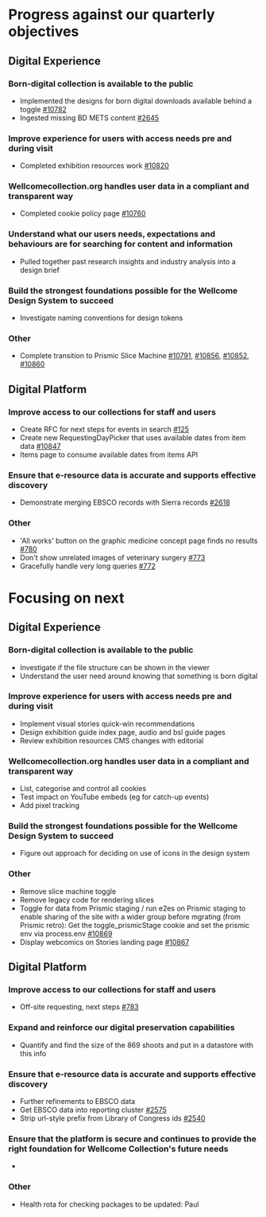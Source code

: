 # Progress against our quarterly objectives
## Digital Experience
### Born-digital collection is available to the public
- Implemented the designs for born digital downloads available behind a toggle [#10782](https://github.com/wellcomecollection/wellcomecollection.org/issues/10782)
- Ingested missing BD METS content [#2645](https://github.com/wellcomecollection/catalogue-pipeline/issues/2645)
 
### Improve experience for users with access needs pre and during visit
- Completed exhibition resources work [#10820](https://github.com/wellcomecollection/wellcomecollection.org/issues/10820)
 
### Wellcomecollection.org handles user data in a compliant and transparent way
- Completed cookie policy page [#10760](https://wellcomecloud.sharepoint.com/71885189ad224fd9a278f73021044d66?pvs=25)

### Understand what our users needs, expectations and behaviours are for searching for content and information
- Pulled together past research insights and industry analysis into a design brief

### Build the strongest foundations possible for the Wellcome Design System to succeed
- Investigate naming conventions for design tokens
 
### Other
- Complete transition to Prismic Slice Machine [#10791](https://github.com/wellcomecollection/wellcomecollection.org/issues/10791), [#10856](https://github.com/wellcomecollection/wellcomecollection.org/issues/10856), [#10852](https://github.com/wellcomecollection/wellcomecollection.org/issues/10852), [#10860](https://github.com/wellcomecollection/wellcomecollection.org/issues/10860)

## Digital Platform
### Improve access to our collections for staff and users
- Create RFC for next steps for events in search [#125](https://github.com/wellcomecollection/content-api/issues/125)
- Create new RequestingDayPicker that uses available dates from item data [#10847](https://github.com/wellcomecollection/wellcomecollection.org/issues/10847)
- Items page to consume available dates from items API
 
### Ensure that e-resource data is accurate and supports effective discovery
- Demonstrate merging EBSCO records with Sierra records [#2618](https://github.com/wellcomecollection/catalogue-pipeline/issues/2618)
 
### Other
- 'All works' button on the graphic medicine concept page finds no results [#780](https://github.com/wellcomecollection/catalogue-api/issues/780)
- Don't show unrelated images of veterinary surgery [#773](https://github.com/wellcomecollection/catalogue-api/issues/773)
- Gracefully handle very long queries [#772](https://github.com/wellcomecollection/catalogue-api/issues/772)


# Focusing on next
## Digital Experience
### Born-digital collection is available to the public
- Investigate if the file structure can be shown in the viewer
- Understand the user need around knowing that something is born digital

### Improve experience for users with access needs pre and during visit 
- Implement visual stories quick-win recommendations
- Design exhibition guide index page, audio and bsl guide pages
- Review exhibition resources CMS changes with editorial 
 
### Wellcomecollection.org handles user data in a compliant and transparent way
- List, categorise and control all cookies
- Test impact on YouTube embeds (eg for catch-up events)
- Add pixel tracking

### Build the strongest foundations possible for the Wellcome Design System to succeed
- Figure out approach for deciding on use of icons in the design system

### Other
- Remove slice machine toggle
- Remove legacy code for rendering slices
- Toggle for data from Prismic staging / run e2es on Prismic staging to enable sharing of the site with a wider group before mgrating (from Prismic retro): Get the toggle_prismicStage cookie and set the prismic env via process.env [#10869](https://github.com/wellcomecollection/wellcomecollection.org/pull/10869)
- Display webcomics on Stories landing page [#10867](https://github.com/wellcomecollection/wellcomecollection.org/issues/10867)


## Digital Platform
### Improve access to our collections for staff and users
- Off-site requesting, next steps [#783](https://github.com/wellcomecollection/catalogue-api/issues/783)

### Expand and reinforce our digital preservation capabilities​
- Quantify and find the size of the 869 shoots and put in a datastore with this info
 
### Ensure that e-resource data is accurate and supports effective discovery
- Further refinements to EBSCO data
- Get EBSCO data into reporting cluster [#2575](https://github.com/wellcomecollection/catalogue-pipeline/issues/2575)
- Strip url-style prefix from Library of Congress ids [#2540](https://github.com/wellcomecollection/catalogue-pipeline/issues/2540)

 
### Ensure that the platform is secure and continues to provide the right foundation for Wellcome Collection's future needs
- 

### Other 
- Health rota for checking packages to be updated: Paul
